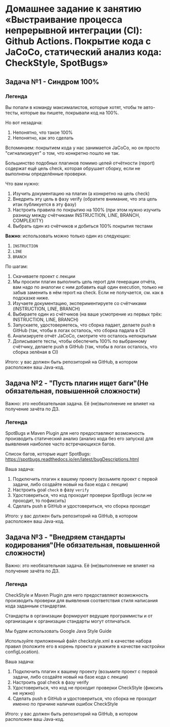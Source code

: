 # Домашнее задание к занятию «Выстраивание процесса непрерывной интеграции (CI): Github Actions. Покрытие кода с JaCoCo, статический анализ кода: CheckStyle, SpotBugs»

## Задача №1 - Синдром 100%
### Легенда
Вы попали в команду максималистов, которые хотят, чтобы те авто-тесты, которые вы пишете, покрывали код на 100%.

Но вот незадача:

1. Непонятно, что такое 100%
2. Непонятно, как это сделать

Вспоминаем: покрытием кода у нас занимается JaCoCo, но он просто "сигнализирует" о том, что конкретно пошло не так.

Большинство подобных плагинов помимо целей отчётности (report) содержат ещё цель check, которая обрушает сборку, если не выполнены определённые проверки.

Что вам нужно:

1. Изучить документацию на плагин (а конкретно на цель check)
2. Внедрить эту цель в фазу verify (обратите внимание, что эта цель итак публикуется в эту фазу)
3. Настроить правила по покрытию на 100% (при этом нужно изучить разницу между счётчиками INSTRUCTION, LINE, BRANCH, COMPLEXITY)
4. Выбрать один из счётчиков и добиться 100% покрытия тестами

**Важно**: использовать можно только один из следующих:

1. `INSTRUCTION`
2. `LINE`
3. `BRANCH`

По шагам:

1. Скачиваете проект с лекции
2. Мы просили плагин выполнить цель report для генерации отчёта, вам надо по аналогии с ним добавить ещё один execution, только не забыв заменить в нём report на check. Если не получается, см. как в подсказке ниже.
3. Изучаете документацию, экспериментируете со счётчиками (INSTRUCTION, LINE, BRANCH)
4. Выбираете один из счётчиков (на ваше усмотрение из первых трёх: INSTRUCTION, LINE, BRANCH)
5. Запускаете, удостоверяетесь, что сборка падает, делаете push в GitHub (так, чтобы в логах осталось, что сборка падала в CI)
6. Анализируете отчёт JaCoCo, смотрите что осталось непокрытым
7. Дописываете тесты, чтобы обеспечить 100% по выбранному счётчику, делаете push в GitHub (так, чтобы в логах осталось, что сборка зелёная в CI)

Итого: у вас должен быть репозиторий на GitHub, в котором расположен ваш Java-код.

## Задача №2 - "Пусть плагин ищет баги"(Не обязательная, повышенной сложности)

Важно: это необязательная задача. Её (не)выполнение не влияет на получение зачёта по ДЗ.

### Легенда
SpotBugs и Maven Plugin для него предоставляют возможность производить статический анализ (анализ кода без его запуска) для выявления наиболее часто встречающихся багов.

Список багов, которые ищет SpotBugs: https://spotbugs.readthedocs.io/en/latest/bugDescriptions.html

Ваша задача:

1. Подключить плагин к вашему проекту (возьмите проект с первой задачи, либо создайте новый на базе кода с лекции)
2. Настроить goal `check` в фазу `verify`
3. Удостовериться, что код проходит проверки SpotBugs (если не проходит, то пофиксить)
4. Сделать push в GitHub и удостовериться, что сборка проходит

Итого: у вас должен быть репозиторий на GitHub, в котором расположен ваш Java-код.

## Задача №3 - "Внедряем стандарты кодирования"(Не обязательная, повышенной сложности)
Важно: это необязательная задача. Её (не)выполнение не влияет на получение зачёта по ДЗ.

### Легенда
CheckStyle и Maven Plugin для него предоставляют возможность производить проверки для выявления соответствия стиля написания кода заданным стандартам.

Стандарты в организации формируют ведущие программисты и от организации к организации стандарты могут отличаться.

Мы будем использовать Google Java Style Guide

Используйте приложенный файл checkstyle.xml в качестве набора правил (положите его в корень проекта и укажите в качестве настройки configLocation).

Ваша задача:

1. Подключить плагин к вашему проекту (возьмите проект с первой задачи, либо создайте новый на базе кода с лекции)
2. Настроить goal check в фазу verify
3. Удостовериться, что код не проходит проверки CheckStyle (фиксить не нужно)
4. Сделать push в GitHub и удостовериться, что сборка не проходит именно по причине наличия ошибок CheckStyle

Итого: у вас должен быть репозиторий на GitHub, в котором расположен ваш Java-код.
